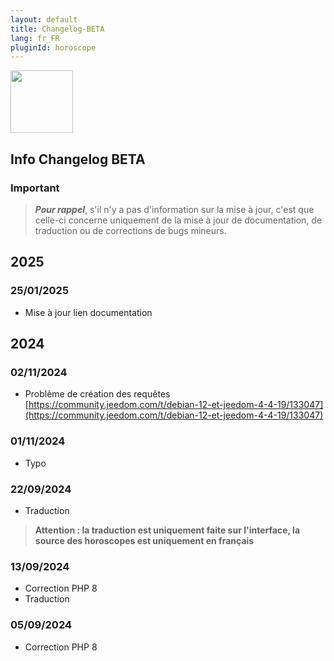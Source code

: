 ```yaml
---
layout: default
title: Changelog-BETA
lang: fr_FR
pluginId: horoscope
---
```


<img src="{{site.baseurl}}/plugin-horoscope/{{site.img}}/horoscope_icon.png" class="pluginLogo" width="100" />

## Info Changelog BETA

### Important

> **_Pour rappel_**, s'il n'y a pas d'information sur la mise à jour, c'est que celle-ci concerne uniquement de la mise à jour de documentation, de traduction ou de corrections de bugs mineurs.

## 2025

### 25/01/2025

- Mise à jour lien documentation

## 2024

### 02/11/2024

- Problème de création des requêtes [https://community.jeedom.com/t/debian-12-et-jeedom-4-4-19/133047](https://community.jeedom.com/t/debian-12-et-jeedom-4-4-19/133047)

### 01/11/2024

- Typo

### 22/09/2024

- Traduction

> **Attention : la traduction est uniquement faite sur l'interface, la source des horoscopes est uniquement en français**

### 13/09/2024

- Correction PHP 8
- Traduction

### 05/09/2024

- Correction PHP 8


